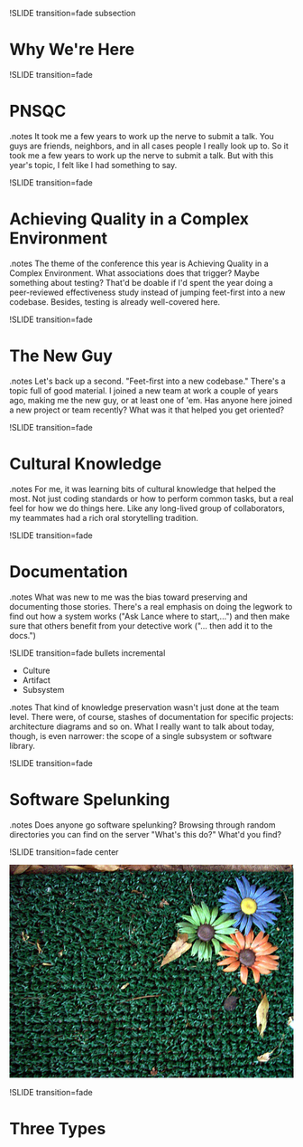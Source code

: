 !SLIDE transition=fade subsection

# Why We're Here #

!SLIDE transition=fade

# PNSQC #

.notes It took me a few years to work up the nerve to submit a talk.
You guys are friends, neighbors, and in all cases people I really look
up to.  So it took me a few years to work up the nerve to submit a
talk.  But with this year's topic, I felt like I had something to say.

!SLIDE transition=fade

# Achieving Quality in a Complex Environment #

.notes The theme of the conference this year is Achieving Quality in a
Complex Environment.  What associations does that trigger?  Maybe
something about testing?  That'd be doable if I'd spent the year doing
a peer-reviewed effectiveness study instead of jumping feet-first into
a new codebase.  Besides, testing is already well-covered here.

!SLIDE transition=fade

# The New Guy #

.notes Let's back up a second.  "Feet-first into a new codebase."
There's a topic full of good material.  I joined a new team at work a
couple of years ago, making me the new guy, or at least one of 'em.
Has anyone here joined a new project or team recently?  What was it
that helped you get oriented?

!SLIDE transition=fade

# Cultural Knowledge #

.notes For me, it was learning bits of cultural knowledge that helped
the most.  Not just coding standards or how to perform common tasks,
but a real feel for how we do things here.  Like any long-lived group
of collaborators, my teammates had a rich oral storytelling
tradition.

!SLIDE transition=fade

# Documentation #

.notes What was new to me was the bias toward preserving and
documenting those stories.  There's a real emphasis on doing the
legwork to find out how a system works ("Ask Lance where to
start,...") and then make sure that others benefit from your detective
work ("... then add it to the docs.")

!SLIDE transition=fade bullets incremental

* Culture
* Artifact
* Subsystem

.notes That kind of knowledge preservation wasn't just done at the
team level.  There were, of course, stashes of documentation for
specific projects: architecture diagrams and so on.  What I really
want to talk about today, though, is even narrower: the scope of a
single subsystem or software library.

!SLIDE transition=fade

# Software Spelunking #

.notes Does anyone go software spelunking?  Browsing through random
directories you can find on the server "What's this do?"  What'd you
find?

!SLIDE transition=fade center

![Welcome](welcome.jpg)

!SLIDE transition=fade

# Three Types #
